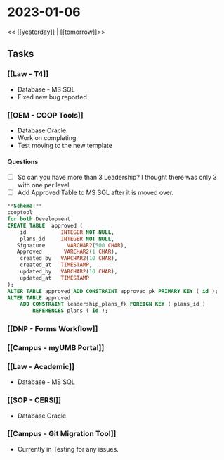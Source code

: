 # 2023-01-06
<< [[yesterday]] | [[tomorrow]]>>
## Tasks

### [[Law - T4]] 
- Database - MS SQL
- Fixed new bug reported

### [[OEM - COOP Tools]]
- Database Oracle
- Work on completing 
- Test moving to the new template
#### Questions
- [ ] So can you have more than 3 Leadership?  I thought there was only 3 with one per level.
- [ ] Add Approved Table to MS SQL after it is moved over.

```sql
**Schema:**
cooptool
for both Development
CREATE TABLE  approved (
    id           INTEGER NOT NULL,
    plans_id     INTEGER NOT NULL,
   Signature       VARCHAR2(500 CHAR),
   Approved       VARCHAR2(1 CHAR),
    created_by   VARCHAR2(10 CHAR),
    created_at   TIMESTAMP,
    updated_by   VARCHAR2(10 CHAR),
    updated_at   TIMESTAMP
);
ALTER TABLE approved ADD CONSTRAINT approved_pk PRIMARY KEY ( id );
ALTER TABLE approved
    ADD CONSTRAINT leadership_plans_fk FOREIGN KEY ( plans_id )
        REFERENCES plans ( id );
```

### [[DNP - Forms Workflow]]


### [[Campus - myUMB Portal]]


### [[Law - Academic]]  
- Database - MS SQL

### [[SOP - CERSI]]
- Database Oracle

### [[Campus - Git Migration Tool]]

- Currently in Testing for any issues.







